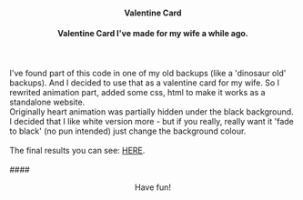 #### <p align="center">Valentine Card</p>
#### <p align="center">Valentine Card I've made for my wife a while ago.</p>
<br>
<br>
I've found part of this code in one of my old backups (like a 'dinosaur old' backups). And I decided to use that as a valentine card for my wife. So I rewrited animation part, added some css, html to make it works as a standalone website.<br> Originally heart animation was partially hidden under the black background. I decided that I like white version more - but if you really, really want it 'fade to black' (no pun intended) just change the background colour.<br><br>
The final results you can see: <a href="https://rkruk.github.io/valentine-card/" target="_blank">HERE</a>.
<br><br>
#### <p align="center">Have fun!</p>
